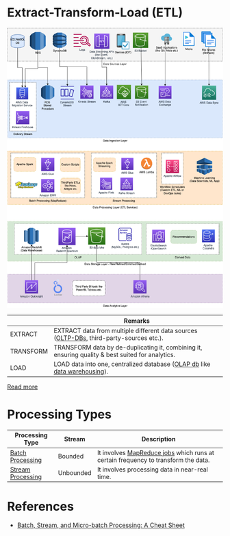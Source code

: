 
# Extract-Transform-Load (ETL)

![](../../../3_HLDDesignProblems/AWSModernDataArchitecture/AWS-Data-Architecture-ETL-OLTP-OLAP-DataLake.png)

|           | Remarks                                                                                                                                                 |
|-----------|---------------------------------------------------------------------------------------------------------------------------------------------------------|
| EXTRACT   | EXTRACT data from multiple different data sources ([OLTP-DBs](../../3_DatabaseComponents/1_Glossaries/OLTPvsOTAP.md), third-party-sources etc.).        |
| TRANSFORM | TRANSFORM data by de-duplicating it, combining it, ensuring quality & best suited for analytics.                                                        |
| LOAD      | LOAD data into one, centralized database ([OLAP db](../../3_DatabaseComponents/1_Glossaries/OLTPvsOTAP.md) like [data warehousing](../StorageDBs/DataWarehouses.md)). |

[Read more](https://aws.amazon.com/what-is/etl/)

# Processing Types

| Processing Type                                 | Stream    | Description                                                                                                         |
|-------------------------------------------------|-----------|---------------------------------------------------------------------------------------------------------------------|
| [Batch Processing](BatchProcessing/Readme.md)   | Bounded   | It involves [MapReduce jobs](../0_Glossaries/MapReduce.md) which runs at certain frequency to transform the data.   |
| [Stream Processing](StreamProcessing/Readme.md) | Unbounded | It involves processing data in near-real time.                                                                      |

# References
- [Batch, Stream, and Micro-batch Processing: A Cheat Sheet](https://www.upsolver.com/blog/batch-stream-a-cheat-sheet)